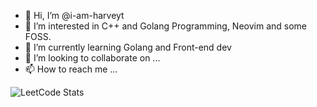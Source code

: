 - 👋 Hi, I’m @i-am-harveyt
- 👀 I’m interested in C++ and Golang Programming, Neovim and some FOSS.
- 🌱 I’m currently learning Golang and Front-end dev
- 💞️ I’m looking to collaborate on ...
- 📫 How to reach me ...

<!---
i-am-harveyt/i-am-harveyt is a ✨ special ✨ repository because its `README.md` (this file) appears on your GitHub profile.
You can click the Preview link to take a look at your changes.
--->

![LeetCode Stats](https://leetcode.card.workers.dev/i-am-harveyt?theme=dark&font=source_code_pro&extension=null)

